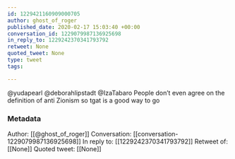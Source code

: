 ```yaml
---
id: 1229421160909000705
author: ghost_of_roger
published_date: 2020-02-17 15:03:40 +00:00
conversation_id: 1229079987136925698
in_reply_to: 1229242370341793792
retweet: None
quoted_tweet: None
type: tweet
tags:

---
```


@yudapearl @deborahlipstadt @IzaTabaro People don’t even agree on the definition of anti Zionism so tgat is a good way to go

### Metadata

Author: [[@ghost_of_roger]]
Conversation: [[conversation-1229079987136925698]]
In reply to: [[1229242370341793792]]
Retweet of: [[None]]
Quoted tweet: [[None]]
